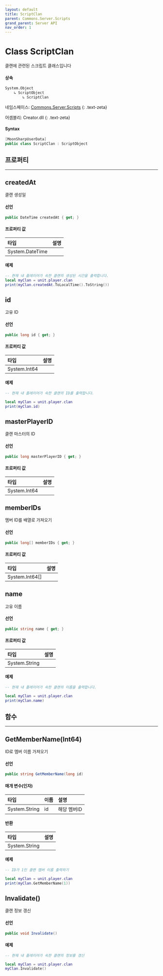 ```yaml
---
layout: default
title: ScriptClan
parent: Commons.Server.Scripts
grand_parent: Server API
nav_order: 1
---
```


# Class ScriptClan

클랜에 관련된 스크립트 클래스입니다


#### 상속

```markdown
System.Object 
    ↳ ScriptObject 
        ↳ ScriptClan
```

네임스페이스: [Commons.Server.Scripts](/docs/ServerAPI/Commons.Server.Scripts/)
{: .text-zeta}

어셈블리: Creator.dll
{: .text-zeta}

#### Syntax

```cs
[MoonSharpUserData]
public class ScriptClan : ScriptObject
```

## 프로퍼티
---

## createdAt

클랜 생성일

#### 선언

```cs
public DateTime createdAt { get; }
```

#### 프로퍼티 값

|타입            |설명  |
|:--------------|:-----|
|System.DateTime|      |

#### 예제

```lua
-- 현재 내 플레이어가 속한 클랜의 생성된 시간을 출력합니다.
local myClan = unit.player.clan
print(myClan.createdAt.ToLocalTime().ToString())
```

## id

고유 ID

#### 선언

```cs
public long id { get; }
```

#### 프로퍼티 값

|타입         |설명   |
|:------------|:-----|
|System.Int64|       |

#### 예제

```lua
-- 현재 내 플레이어가 속한 클랜의 ID를 출력합니다.

local myClan = unit.player.clan
print(myClan.id)
```

## masterPlayerID

클랜 마스터의 ID

#### 선언

```cs
public long masterPlayerID { get; }
```

#### 프로퍼티 값

|타입         |설명   |
|:------------|:-----|
|System.Int64|       |

## memberIDs

멤버 ID를 배열로 가져오기

#### 선언

```cs
public long[] memberIDs { get; }
```

#### 프로퍼티 값

|타입         |설명       |
|:------------|:---------|
|System.Int64[]|         |

## name

고유 이름

#### 선언

```cs
public string name { get; }
```

#### 프로퍼티 값

|타입|설명|
|:-|:-|
|System.String|

#### 예제

```lua
-- 현재 내 플레이어가 속한 클랜의 이름을 출력합니다.

local myClan = unit.player.clan
print(myClan.name)
```

## 함수
---

## GetMemberName(Int64)

ID로 멤버 이름 가져오기

#### 선언

```cs
public string GetMemberName(long id)
```

#### 매개 변수(인자)

|타입          |이름       |설명       |
|:------------|:---------|:------------|
|System.String|id          |해당 멤버ID  |

#### 반환

|타입          |설명       |
|:------------|:---------|
|System.String|          |

#### 예제

```lua
-- ID가 1인 클랜 맴버 이름 출력하기

local myClan = unit.player.clan
print(myClan.GetMemberName(1))
```

## Invalidate()

클랜 정보 갱신

#### 선언

```cs
public void Invalidate()
```

#### 예제

```lua
-- 현재 내 플레이어가 속한 클랜의 정보를 갱신

local myClan = unit.player.clan
myClan.Invalidate()
```
